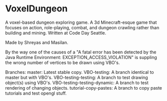 VoxelDungeon
============

A voxel-based dungeon exploring game. A 3d Minecraft-esque game that focuses on action, role-playing, combat, and dungeon crawling rather than building and mining. Written at Code Day Seattle.

Made by Shreyas and Masilan.

By the way one of the causes of a "A fatal error has been detected by the Java Runtime Environment: EXCEPTION\_ACCESS\_VIOLATION" is suppling the wrong number of vertices to be drawn using VBO's.

Branches:
  master: Latest stable copy.
  VBO-testing: A branch identical to master but with VBO's.
  VBO-testing-testing: A branch to test drawing object(s) using VBO's.
  VBO-testing-testing-dynamic: A branch to test rendering of changing objects.
  tutorial-copy-pastes: A branch to copy paste tutorials and test opengl stuff.

